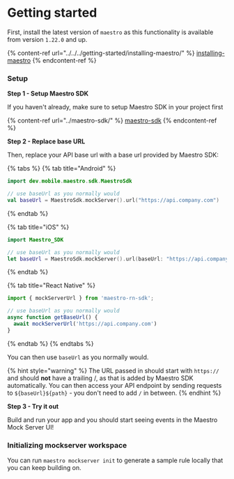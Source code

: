 # Getting started

First, install the latest version of `maestro` as this functionality is available from version `1.22.0` and up.

{% content-ref url="../../../getting-started/installing-maestro/" %}
[installing-maestro](../../../getting-started/installing-maestro/)
{% endcontent-ref %}

### Setup

**Step 1 - Setup Maestro SDK**

If you haven't already, make sure to setup Maestro SDK in your project first

{% content-ref url="../maestro-sdk/" %}
[maestro-sdk](../maestro-sdk/)
{% endcontent-ref %}

**Step 2 - Replace base URL**

Then, replace your API base url with a base url provided by Maestro SDK:

{% tabs %}
{% tab title="Android" %}
```kotlin
import dev.mobile.maestro.sdk.MaestroSdk

// use baseUrl as you normally would
val baseUrl = MaestroSdk.mockServer().url("https://api.company.com")
```
{% endtab %}

{% tab title="iOS" %}
```swift
import Maestro_SDK

// use baseUrl as you normally would
let baseUrl = MaestroSdk.mockServer().url(baseUrl: "https://api.company.com")
```
{% endtab %}

{% tab title="React Native" %}
```javascript
import { mockServerUrl } from 'maestro-rn-sdk';

// use baseUrl as you normally would
async function getBaseUrl() {
  await mockServerUrl('https://api.company.com')   
}
```
{% endtab %}
{% endtabs %}

You can then use `baseUrl` as you normally would.

{% hint style="warning" %}
The URL passed in should start with `https://` and should **not** have a trailing /, as that is added by Maestro SDK automatically. You can then access your API endpoint by sending requests to `${baseUrl}${path}` - you don't need to add `/` in between.
{% endhint %}

**Step 3 - Try it out**

Build and run your app and you should start seeing events in the Maestro Mock Server UI!

### Initializing mockserver workspace

You can run `maestro mockserver init` to generate a sample rule locally that you can keep building on.
